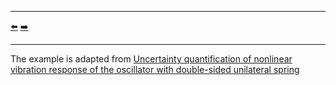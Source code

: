 ***
[⬅️](../020/README.md "Previous example")
[➡️](../022/README.md "Next example")
***

The example is adapted from [Uncertainty quantification of nonlinear vibration response of the oscillator with double-sided unilateral spring](https://doi.org/10.1063/5.0175313)
